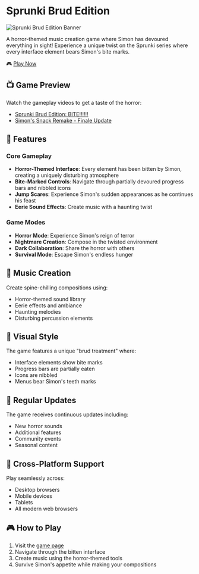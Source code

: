 # Sprunki Brud Edition

![Sprunki Brud Edition Banner](public/images/thumbnails/sprunki-brud-edition.png)

A horror-themed music creation game where Simon has devoured everything in sight! Experience a unique twist on the Sprunki series where every interface element bears Simon's bite marks.

🎮 [Play Now](https://sprunkiretake.io/games/sprunki-brud-edition)

## 📺 Game Preview

Watch the gameplay videos to get a taste of the horror:

- [Sprunki Brud Edition: BITE!!!!!!](https://www.youtube.com/watch?v=KQLI1VLZwto)
- [Simon's Snack Remake - Finale Update](https://www.youtube.com/watch?v=-p63hedm_Ro)

## 🎵 Features

### Core Gameplay
- **Horror-Themed Interface**: Every element has been bitten by Simon, creating a uniquely disturbing atmosphere
- **Bite-Marked Controls**: Navigate through partially devoured progress bars and nibbled icons
- **Jump Scares**: Experience Simon's sudden appearances as he continues his feast
- **Eerie Sound Effects**: Create music with a haunting twist

### Game Modes
- **Horror Mode**: Experience Simon's reign of terror
- **Nightmare Creation**: Compose in the twisted environment
- **Dark Collaboration**: Share the horror with others
- **Survival Mode**: Escape Simon's endless hunger

## 🎹 Music Creation

Create spine-chilling compositions using:
- Horror-themed sound library
- Eerie effects and ambiance
- Haunting melodies
- Disturbing percussion elements

## 🎨 Visual Style

The game features a unique "brud treatment" where:
- Interface elements show bite marks
- Progress bars are partially eaten
- Icons are nibbled
- Menus bear Simon's teeth marks

## 🔄 Regular Updates

The game receives continuous updates including:
- New horror sounds
- Additional features
- Community events
- Seasonal content

## 📱 Cross-Platform Support

Play seamlessly across:
- Desktop browsers
- Mobile devices
- Tablets
- All modern web browsers

## 🎮 How to Play

1. Visit the [game page](https://sprunkiretake.io//games/sprunki-brud-edition)
2. Navigate through the bitten interface
3. Create music using the horror-themed tools
4. Survive Simon's appetite while making your compositions

